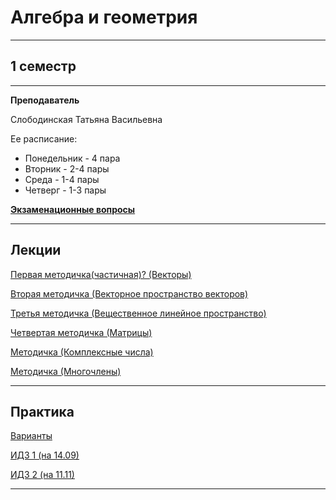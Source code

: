 # Алгебра и геометрия
____________
## 1 семестр
___________
**Преподаватель**

Слободинская Татьяна Васильевна

Ее расписание:

* Понедельник - 4 пара
* Вторник - 2-4 пары
* Среда - 1-4 пары
* Четверг - 1-3 пары

[**Экзаменационные вопросы**](../Files/Algebra%26Geometry/АлГем%20вопросы%20к%20экзамену.pdf)
_________
## Лекции
[Первая методичка(частичная)? (Векторы)](../Files/Algebra%26Geometry/Методичка%201(частичная).pdf)

[Вторая методичка (Векторное пространство векторов)](../Files/Algebra%26Geometry/AlGemMetodichka2.pdf)

[Третья методичка (Вещественное линейное пространство)](../Files/Algebra%26Geometry/AlGemMetodichka3Full.pdf)

[Четвертая методичка (Матрицы)](../Files/Algebra%26Geometry/AlGemMetodichka4.pdf)

[Методичка (Комплексные числа)](../Files/Algebra%26Geometry/AlGemMetodichkaP21Complex.pdf)

[Методичка (Многочлены)](../Files/Algebra%26Geometry/AlGemMetodichkaP22Polynomial.pdf)
_________
## Практика

[Варианты](../Files/Documents/GroupList.md)

[ИДЗ 1 (на 14.09)](../Files/Algebra%26Geometry/ИДЗ%201.pdf)

[ИДЗ 2 (на 11.11)](../Files/Algebra%26Geometry/ИДЗ%202.pdf)
__________

